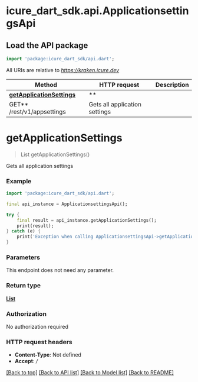 # icure_dart_sdk.api.ApplicationsettingsApi

## Load the API package
```dart
import 'package:icure_dart_sdk/api.dart';
```

All URIs are relative to *https://kraken.icure.dev*

Method | HTTP request | Description
------------- | ------------- | -------------
[**getApplicationSettings**](ApplicationsettingsApi.md#getapplicationsettings) | **
GET** /rest/v1/appsettings | Gets all application settings


# **getApplicationSettings**
> List<ApplicationSettingsDto> getApplicationSettings()

Gets all application settings

### Example
```dart
import 'package:icure_dart_sdk/api.dart';

final api_instance = ApplicationsettingsApi();

try {
    final result = api_instance.getApplicationSettings();
    print(result);
} catch (e) {
    print('Exception when calling ApplicationsettingsApi->getApplicationSettings: $e\n');
}
```

### Parameters
This endpoint does not need any parameter.

### Return type

[**List<ApplicationSettingsDto>**](ApplicationSettingsDto.md)

### Authorization

No authorization required

### HTTP request headers

 - **Content-Type**: Not defined
 - **Accept**: */*

[[Back to top]](#) [[Back to API list]](../README.md#documentation-for-api-endpoints) [[Back to Model list]](../README.md#documentation-for-models) [[Back to README]](../README.md)
